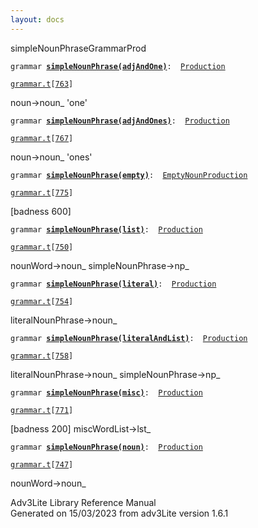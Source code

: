 ```yaml
---
layout: docs
---
```

<span class="title">simpleNounPhrase</span><span class="type">GrammarProd</span>

`grammar `**[`simpleNounPhrase(adjAndOne)`](../object/simpleNounPhrase(adjAndOne).html)**` :   `[`Production`](../object/Production.html)

[`grammar.t`](../file/grammar.t.html)`[`[`763`](../source/grammar.t.html#763)`]`



noun-\>noun\_ 'one'  



`grammar `**[`simpleNounPhrase(adjAndOnes)`](../object/simpleNounPhrase(adjAndOnes).html)**` :   `[`Production`](../object/Production.html)

[`grammar.t`](../file/grammar.t.html)`[`[`767`](../source/grammar.t.html#767)`]`



noun-\>noun\_ 'ones'  



`grammar `**[`simpleNounPhrase(empty)`](../object/simpleNounPhrase(empty).html)**` :   `[`EmptyNounProduction`](../object/EmptyNounProduction.html)

[`grammar.t`](../file/grammar.t.html)`[`[`775`](../source/grammar.t.html#775)`]`



\[badness 600\]



`grammar `**[`simpleNounPhrase(list)`](../object/simpleNounPhrase(list).html)**` :   `[`Production`](../object/Production.html)

[`grammar.t`](../file/grammar.t.html)`[`[`750`](../source/grammar.t.html#750)`]`



nounWord-\>noun\_ simpleNounPhrase-\>np\_  



`grammar `**[`simpleNounPhrase(literal)`](../object/simpleNounPhrase(literal).html)**` :   `[`Production`](../object/Production.html)

[`grammar.t`](../file/grammar.t.html)`[`[`754`](../source/grammar.t.html#754)`]`



literalNounPhrase-\>noun\_  



`grammar `**[`simpleNounPhrase(literalAndList)`](../object/simpleNounPhrase(literalAndList).html)**` :   `[`Production`](../object/Production.html)

[`grammar.t`](../file/grammar.t.html)`[`[`758`](../source/grammar.t.html#758)`]`



literalNounPhrase-\>noun\_ simpleNounPhrase-\>np\_  



`grammar `**[`simpleNounPhrase(misc)`](../object/simpleNounPhrase(misc).html)**` :   `[`Production`](../object/Production.html)

[`grammar.t`](../file/grammar.t.html)`[`[`771`](../source/grammar.t.html#771)`]`



\[badness 200\] miscWordList-\>lst\_



`grammar `**[`simpleNounPhrase(noun)`](../object/simpleNounPhrase(noun).html)**` :   `[`Production`](../object/Production.html)

[`grammar.t`](../file/grammar.t.html)`[`[`747`](../source/grammar.t.html#747)`]`



nounWord-\>noun\_





Adv3Lite Library Reference Manual  
Generated on 15/03/2023 from adv3Lite version 1.6.1


